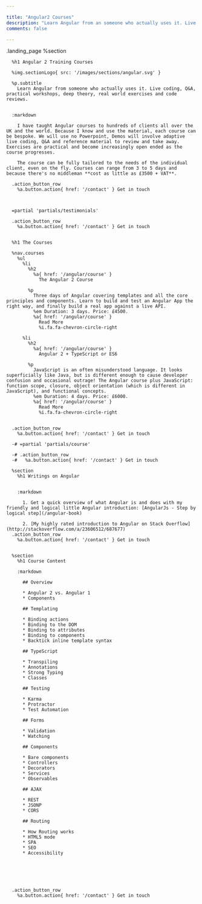 ```yaml
---

title: "Angular2 Courses"
description: "Learn Angular from an someone who actually uses it. Live coding, Q&A,practical workshops, deep theory and lots of real world exercises."
comments: false

---
```


.landing_page
%section

      %h1 Angular 2 Training Courses

      %img.sectionLogo{ src: '/images/sections/angular.svg' }

      %p.subtitle
        Learn Angular from someone who actually uses it. Live coding, Q&A, practical workshops, deep theory, real world exercises and code reviews.


      :markdown

        I have taught Angular courses to hundreds of clients all over the UK and the world. Because I know and use the material, each course can be bespoke. We will use no Powerpoint, Demos will involve adaptive live coding, Q&A and reference material to review and take away. Exercises are practical and become increasingly open ended as the course progresses.

        The course can be fully tailored to the needs of the individual client, even on the fly. Courses can range from 3 to 5 days and because there's no middleman **cost as little as £3500 + VAT**.

      .action_button_row
        %a.button.action{ href: '/contact' } Get in touch



      =partial 'partials/testimonials'

      .action_button_row
        %a.button.action{ href: '/contact' } Get in touch


      %h1 The Courses

      %nav.courses
        %ul
          %li
            %h2
              %a{ href: '/angular/course' }
                The Angular 2 Course

            %p
              Three days of Angular covering templates and all the core principles and components. Learn to build and test an Angular App the right way, and finally build a real app against a live API.
              %em Duration: 3 days. Price: £4500.
              %a{ href: '/angular/course' }
                Read More
                %i.fa.fa-chevron-circle-right

          %li
            %h2
              %a{ href: '/angular/course' }
                Angular 2 + TypeScript or ES6

            %p
              JavaScript is an often misunderstood language. It looks superficially like Java, but is different enough to cause developer confusion and occasional outrage! The Angular course plus JavaScript: function scope, closure, object orientation (which is different in JavaScript), and functional concepts.
              %em Duration: 4 days. Price: £6000.
              %a{ href: '/angular/course' }
                Read More
                %i.fa.fa-chevron-circle-right


      .action_button_row
        %a.button.action{ href: '/contact' } Get in touch

      -# =partial 'partials/course'

      -# .action_button_row
      -#   %a.button.action{ href: '/contact' } Get in touch

      %section
        %h1 Writings on Angular


        :markdown

          1. Get a quick overview of what Angular is and does with my friendly and logical little Angular introduction: [AngularJs - Step by logical step](/angular-book)

          2. [My highly rated introduction to Angular on Stack Overflow](http://stackoverflow.com/a/23606512/687677)
      .action_button_row
        %a.button.action{ href: '/contact' } Get in touch


      %section
        %h1 Course Content

        :markdown

          ## Overview

          * Angular 2 vs. Angular 1
          * Components

          ## Templating

          * Binding actions
          * Binding to the DOM
          * Binding to attributes
          * Binding to components
          * Backtick inline template syntax

          ## TypeScript

          * Transpiling
          * Annotations
          * Strong Typing
          * Classes

          ## Testing

          * Karma
          * Protractor
          * Test Automation

          ## Forms

          * Validation
          * Watching

          ## Components

          * Bare components
          * Controllers
          * Decorators
          * Services
          * Observables

          ## AJAX

          * REST
          * JSONP
          * CORS

          ## Routing

          * How Routing works
          * HTML5 mode
          * SPA
          * SEO
          * Accessibility






      .action_button_row
        %a.button.action{ href: '/contact' } Get in touch
